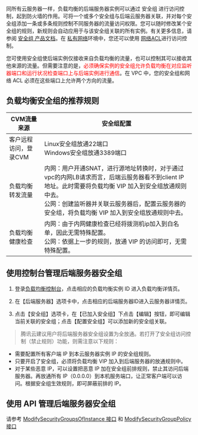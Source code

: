 同所有云服务器一样，负载均衡的后端服务器实例可以通过 安全组 进行访问控制，起到防火墙的作用。可将一个或多个安全组与后端云服务器关联，并对每个安全组添加一条或多条规则控制不同服务器的流量访问权限。您可以随时修改某个安全组的规则，新规则会自动应用于与该安全组关联的所有实例。有关更多信息，请参阅 [安全组 产品文档](/doc/product/213/5221)。在 [私有网络](/doc/product/213/5227)环境中，您还可以使用 [网络ACL](/doc/product/215/5132)进行访问控制。
 
您可使用安全组使后端实例仅接收来自负载均衡的流量，也可以控制其可以接收其他来源的流量。但需要注意的是，<font color="red">必须确保实例的安全组允许负载均衡在对应监听器端口和运行状况检查端口上与后端实例进行通信</font>。在 VPC 中，您的安全组和网络 ACL 必须在这些端口上允许两个方向的流量。

## 负载均衡安全组的推荐规则

| CVM流量来源 | 安全组配置 | 
|----|------|
| 客户远程访问，登录CVM | Linux安全组放通22端口<br>Windows安全组放通3389端口 | 
| 负载均衡转发流量 | 内网：用户开通SNAT，进行源地址转换时，对于通过vpc的内网LB请求而言，后端云服务器看不到client IP 地址。此时需要将负载均衡 VIP 加入到安全组放通规则中去。<br>公网：创建监听器并关联云服务器后，配置云服务器的安全组，将负载均衡 VIP 加入到安全组放通规则中去。 | 
| 负载均衡健康检查 | 内网：由于内网健康检查已经将拨测机ip加入到白名单，因此无需特殊配置。<br>公网：依据上一步的规则，放通 VIP 的访问即可，无需特殊配置。 | 

## 使用控制台管理后端服务器安全组
1) 登录[负载均衡控制台](https://console.qcloud.com/loadbalance)，点击相应的负载均衡实例 ID 进入负载均衡详情页。

2) 在【后端服务器】选项卡中，点击相应的后端服务器ID进入云服务器详情页。

3) 点击【安全组】选项卡，在【已加入安全组】下点击【编辑】按钮，即可编辑当前关联的安全组；点击【配置安全组】可以添加新的安全组关联。

> 腾讯云建议用户将后端服务器安全组设置为全放通。若打开了安全组访问控制（禁止规则）功能，则需注意以下规则：
> 
- 需要配置所有客户端 IP 到本云服务器实例 IP 的安全组规则。
- 只要开启了安全组，必须将负载均衡 VIP 加入到后端服务器的放通规则中。
- 对于某些恶意 IP，可以设置把恶意 IP 加在安全组前排规则，禁止其访问后端服务器。再放通所有 IP（0.0.0.0）到本机服务端口，让正常客户端可以访问。根据安全组生效规则，即可屏蔽前排的 IP。

## 使用 API 管理后端服务器安全组
请参考 [ModifySecurityGroupsOfInstance 接口](https://www.qcloud.com/doc/api/229/1367) 和 [ModifySecurityGroupPolicy 接口](https://www.qcloud.com/doc/api/229/1365)
